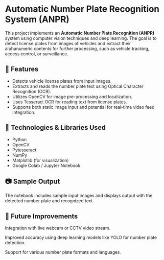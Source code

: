 # Automatic Number Plate Recognition System (ANPR)

This project implements an **Automatic Number Plate Recognition (ANPR)** system using computer vision techniques and deep learning. The goal is to detect license plates from images of vehicles and extract their alphanumeric contents for further processing, such as vehicle tracking, access control, or surveillance.

## 📌 Features

- Detects vehicle license plates from input images.
- Extracts and reads the number plate text using Optical Character Recognition (OCR).
- Utilizes OpenCV for image pre-processing and localization.
- Uses Tesseract OCR for reading text from license plates.
- Supports both static image input and potential for real-time video feed integration.

## 🧠 Technologies & Libraries Used

- Python
- OpenCV
- Pytesseract
- NumPy
- Matplotlib (for visualization)
- Google Colab / Jupyter Notebook
  
## 📷 Sample Output
The notebook includes sample input images and displays output with the detected number plate and recognized text.

## 🚀 Future Improvements
Integration with live webcam or CCTV video stream.

Improved accuracy using deep learning models like YOLO for number plate detection.

Support for various number plate formats and languages.
